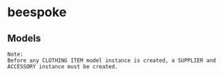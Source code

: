# beespoke

## Models
    Note: 
    Before any CLOTHING ITEM model instance is created, a SUPPLIER and ACCESSORY instance must be created.